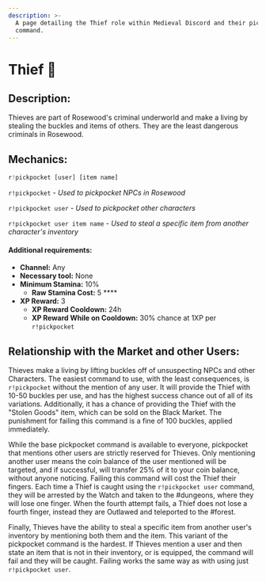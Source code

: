 ```yaml
---
description: >-
  A page detailing the Thief role within Medieval Discord and their pickpocket
  command.
---
```


# Thief 🤏

## Description:

Thieves are part of Rosewood's criminal underworld and make a living by stealing the buckles and items of others. They are the least dangerous criminals in Rosewood.

## Mechanics:

```javascript
r!pickpocket [user] [item name]
```

`r!pickpocket` - _Used to pickpocket NPCs in Rosewood_

`r!pickpocket user` - _Used to pickpocket other characters_

`r!pickpocket user item name` - _Used to steal a specific item from another character's inventory_

#### Additional requirements:

* **Channel:** Any
* **Necessary tool:** None
* **Minimum Stamina:** 10%
  * **Raw Stamina Cost:** 5 ****
* **XP Reward:** 3
  * **XP Reward Cooldown:** 24h
  * **XP Reward While on Cooldown:** 30% chance at 1XP per `r!pickpocket`

## Relationship with the Market and other Users:

Thieves make a living by lifting buckles off of unsuspecting NPCs and other Characters. The easiest command to use, with the least consequences, is `r!pickpocket` without the mention of any user. It will provide the Thief with 10-50 buckles per use, and has the highest success chance out of all of its variations. Additionally, it has a chance of providing the Thief with the "Stolen Goods" item, which can be sold on the Black Market. The punishment for failing this command is a fine of 100 buckles, applied immediately.

While the base pickpocket command is available to everyone, pickpocket that mentions other users are strictly reserved for Thieves. Only mentioning another user means the coin balance of the user mentioned will be targeted, and if successful, will transfer 25% of it to your coin balance, without anyone noticing. Failing this command will cost the Thief their fingers. Each time a Thief is caught using the `r!pickpocket user` command, they will be arrested by the Watch and taken to the \#dungeons, where they will lose one finger. When the fourth attempt fails, a Thief does not lose a fourth finger, instead they are Outlawed and teleported to the \#forest.

Finally, Thieves have the ability to steal a specific item from another user's inventory by mentioning both them and the item. This variant of the pickpocket command is the hardest. If Thieves mention a user and then state an item that is not in their inventory, or is equipped, the command will fail and they will be caught. Failing works the same way as with using just `r!pickpocket user`.

